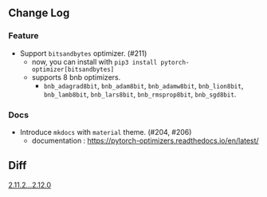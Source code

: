 ## Change Log

### Feature

* Support `bitsandbytes` optimizer. (#211)
    * now, you can install with `pip3 install pytorch-optimizer[bitsandbytes]`
    * supports 8 bnb optimizers.
        * `bnb_adagrad8bit`, `bnb_adam8bit`, `bnb_adamw8bit`, `bnb_lion8bit`, `bnb_lamb8bit`, `bnb_lars8bit`, `bnb_rmsprop8bit`, `bnb_sgd8bit`.

### Docs

* Introduce `mkdocs` with `material` theme. (#204, #206)
    * documentation : https://pytorch-optimizers.readthedocs.io/en/latest/

## Diff

[2.11.2...2.12.0](https://github.com/kozistr/pytorch_optimizer/compare/v2.11.2...v2.12.0)
